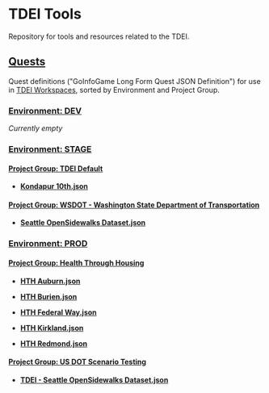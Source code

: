# TDEI Tools

Repository for tools and resources related to the TDEI.

## [Quests](https://github.com/TaskarCenterAtUW/TDEI-tools/tree/main/quests)

Quest definitions ("GoInfoGame Long Form Quest JSON Definition") for use in [TDEI Workspaces](https://workspaces.sidewalks.washington.edu/), sorted by Environment and Project Group.

### [Environment: DEV](https://github.com/TaskarCenterAtUW/TDEI-tools/tree/main/quests/dev)

*Currently empty*

### [Environment: STAGE](https://github.com/TaskarCenterAtUW/TDEI-tools/tree/main/quests/stage)

#### [Project Group: TDEI Default](https://github.com/TaskarCenterAtUW/TDEI-tools/tree/main/quests/stage/TDEI%20Default)

* **[Kondapur 10th.json](https://github.com/TaskarCenterAtUW/TDEI-tools/blob/main/quests/stage/TDEI%20Default/Kondapur%2010th.json)**

#### [Project Group: WSDOT - Washington State Department of Transportation](https://github.com/TaskarCenterAtUW/TDEI-tools/tree/main/quests/stage/WSDOT%20-%20Washington%20State%20Department%20of%20Transportation)

* **[Seattle OpenSidewalks Dataset.json](https://github.com/TaskarCenterAtUW/TDEI-tools/blob/main/quests/stage/WSDOT%20-%20Washington%20State%20Department%20of%20Transportation/Seattle%20OpenSidewalks%20Dataset.json)**

### [Environment: PROD](https://github.com/TaskarCenterAtUW/TDEI-tools/tree/main/quests/prod)

#### [Project Group: Health Through Housing](https://github.com/TaskarCenterAtUW/TDEI-tools/tree/main/quests/prod/Health%20Through%20Housing)

* **[HTH Auburn.json](https://github.com/TaskarCenterAtUW/TDEI-tools/blob/main/quests/prod/Health%20Through%20Housing/HTH%20Auburn.json)**

* **[HTH Burien.json](https://github.com/TaskarCenterAtUW/TDEI-tools/blob/main/quests/prod/Health%20Through%20Housing/HTH%20Burien.json)**

* **[HTH Federal Way.json](https://github.com/TaskarCenterAtUW/TDEI-tools/blob/main/quests/prod/Health%20Through%20Housing/HTH%20Federal%20Way.json)**

* **[HTH Kirkland.json](https://github.com/TaskarCenterAtUW/TDEI-tools/blob/main/quests/prod/Health%20Through%20Housing/HTH%20Kirkland.json)**

* **[HTH Redmond.json](https://github.com/TaskarCenterAtUW/TDEI-tools/blob/main/quests/prod/Health%20Through%20Housing/HTH%20Redmond.json)**

#### [Project Group: US DOT Scenario Testing](https://github.com/TaskarCenterAtUW/TDEI-tools/tree/main/quests/prod/US%20DOT%20Scenario%20Testing)

* **[TDEI - Seattle OpenSidewalks Dataset.json](https://github.com/TaskarCenterAtUW/TDEI-tools/blob/main/quests/prod/US%20DOT%20Scenario%20Testing/TDEI%20-%20Seattle%20OpenSidewalks%20Dataset.json)**
